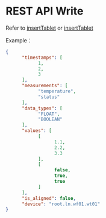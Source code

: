 <!--

    Licensed to the Apache Software Foundation (ASF) under one
    or more contributor license agreements.  See the NOTICE file
    distributed with this work for additional information
    regarding copyright ownership.  The ASF licenses this file
    to you under the Apache License, Version 2.0 (the
    "License"); you may not use this file except in compliance
    with the License.  You may obtain a copy of the License at
    
        http://www.apache.org/licenses/LICENSE-2.0
    
    Unless required by applicable law or agreed to in writing,
    software distributed under the License is distributed on an
    "AS IS" BASIS, WITHOUT WARRANTIES OR CONDITIONS OF ANY
    KIND, either express or implied.  See the License for the
    specific language governing permissions and limitations
    under the License.

-->

# REST API Write

Refer to [insertTablet](../API/RestServiceV1.md#inserttablet) or [insertTablet](../API/RestServiceV2.md#inserttablet)

Example：

```JSON
{
      "timestamps": [
            1,
            2,
            3
      ],
      "measurements": [
            "temperature",
            "status"
      ],
      "data_types": [
            "FLOAT",
            "BOOLEAN"
      ],
      "values": [
            [
                  1.1,
                  2.2,
                  3.3
            ],
            [
                  false,
                  true,
                  true
            ]
      ],
      "is_aligned": false,
      "device": "root.ln.wf01.wt01"
}
```